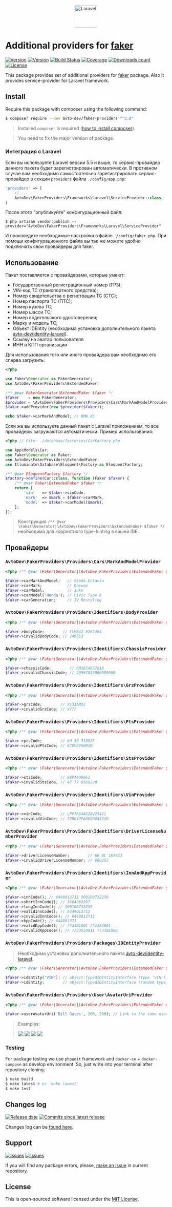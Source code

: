 <p align="center">
  <img src="https://hsto.org/webt/0v/qb/0p/0vqb0pp6ntyyd8mbdkkj0wsllwo.png" alt="Laravel" width="70" height="70" />
</p>

# Additional providers for [faker][faker]

[![Version][badge_packagist_version]][link_packagist]
[![Version][badge_php_version]][link_packagist]
[![Build Status][badge_build_status]][link_build_status]
[![Coverage][badge_coverage]][link_coverage]
[![Downloads count][badge_downloads_count]][link_packagist]
[![License][badge_license]][link_license]

This package provides set of additional providers for [faker][faker] package. Also it provides service-provider for Laravel framework.

## Install

Require this package with composer using the following command:

```bash
$ composer require --dev avto-dev/faker-providers "^3.0"
```

> Installed `composer` is required ([how to install composer][getcomposer]).

> You need to fix the major version of package.

### Интеграция с Laravel

Если вы используете Laravel версии 5.5 и выше, то сервис-провайдер данного пакета будет зарегистрирован автоматически. В противном случае вам необходимо самостоятельно зарегистрировать сервис-провайдер в секции `providers` файла `./config/app.php`:

```php
'providers' => [
    // ...
    AvtoDev\FakerProviders\Frameworks\Laravel\ServiceProvider::class,
]
```

После этого "опубликуйте" конфигурационный файл:

```shell
$ php artisan vendor:publish --provider="AvtoDev\FakerProviders\Frameworks\Laravel\ServiceProvider"
```

И произведите необходимые настройки в файле  `./config/faker.php`. При помощи конфигурационного файла вы так же можете удобно подключать свои провайдеры для faker.

## Использование

Пакет поставляется с провайдерами, которые умеют:

- Государственный регистрационный номер (ГРЗ);
- VIN-код ТС (транспортного средства);
- Номер свидетельства о регистрации ТС (СТС);
- Номер паспорта ТС (ПТС);
- Номер кузова ТС;
- Номер шасси ТС;
- Номер водительского удостоверения;
- Марку и модель ТС;
- Объект IDEntity (необходима установка дополнительного пакета [avto-dev/identity-laravel][identity]).
- Ссылку на аватар пользователя
- ИНН и КПП организации

Для использования того или иного провайдера вам необходимо его сперва загрузить:

```php
<?php

use Faker\Generator as FakerGenerator;
use AvtoDev\FakerProviders\ExtendedFaker;

/** @var FakerGenerator|ExtendedFaker $faker */
$faker    = new FakerGenerator;
$provider = \AvtoDev\FakerProviders\Providers\Cars\MarkAndModelProvider::class;
$faker->addProvider(new $provider($faker));

echo $faker->carMarkAndModel; // BMW X3
```

Если же вы используете данный пакет с Laravel приложением, то все провайдеры загружаются автоматически. Пример использования:

```php
<?php // File: ./database/factories/CarFactory.php

use App\Models\Car;
use Faker\Generator as Faker;
use AvtoDev\FakerProviders\ExtendedFaker;
use Illuminate\Database\Eloquent\Factory as EloquentFactory;

/** @var EloquentFactory $factory */
$factory->define(Car::class, function (Faker $faker) {
    /** @var Faker|ExtendedFaker $faker */
    return [
        'vin'   => $faker->vinCode,
        'mark'  => $mark = $faker->carMark,
        'model' => $faker->carModel($mark),
    ];
});
```

> Конструкция `/** @var \Faker\Generator|\AvtoDev\FakerProviders\ExtendedFaker $faker */` необходима для корректного type-hinting в вашей IDE.

## Провайдеры

### `AvtoDev\FakerProviders\Providers\Cars\MarkAndModelProvider`

```php
<?php /** @var \Faker\Generator|\AvtoDev\FakerProviders\ExtendedFaker $faker */

$faker->carMarkAndModel;   // Skoda Octavia
$faker->carMark;           // Daewoo
$faker->carModel;          // Juke
$faker->carModel('Honda'); // Civic Type R
$faker->carGeneration;     // IV Restyling
```

### `AvtoDev\FakerProviders\Providers\Identifiers\BodyProvider`

```php
<?php /** @var \Faker\Generator|\AvtoDev\FakerProviders\ExtendedFaker $faker */

$faker->bodyCode;        // ILМ842 6262494
$faker->invalidBodyCode; // 246553
```

### `AvtoDev\FakerProviders\Providers\Identifiers\ChassisProvider`

```php
<?php /** @var \Faker\Generator|\AvtoDev\FakerProviders\ExtendedFaker $faker */

$faker->chassisCode;        // СM3654637018
$faker->invalidChassisCode; // 20567820000000000
```

### `AvtoDev\FakerProviders\Providers\Identifiers\GrzProvider`

```php
<?php /** @var \Faker\Generator|\AvtoDev\FakerProviders\ExtendedFaker $faker */

$faker->grzCode;        // Х133АМ02
$faker->invalidGrzCode; // У777
```

### `AvtoDev\FakerProviders\Providers\Identifiers\PtsProvider`

```php
<?php /** @var \Faker\Generator|\AvtoDev\FakerProviders\ExtendedFaker $faker */

$faker->ptsCode;        // 80 30 518523
$faker->invalidPtsCode; // 67ОМ3760020
```

### `AvtoDev\FakerProviders\Providers\Identifiers\StsProvider`

```php
<?php /** @var \Faker\Generator|\AvtoDev\FakerProviders\ExtendedFaker $faker */

$faker->stsCode;        // 98РА409963
$faker->invalidStsCode; // 47 77 6580290
```

### `AvtoDev\FakerProviders\Providers\Identifiers\VinProvider`

```php
<?php /** @var \Faker\Generator|\AvtoDev\FakerProviders\ExtendedFaker $faker */

$faker->vinCode;        // LPFT634A62NV25411
$faker->invalidVinCode; // 728GY9PAGGSH443220
```

### `AvtoDev\FakerProviders\Providers\Identifiers\DriverLicenseNumberProvider`

```php
<?php /** @var \Faker\Generator|\AvtoDev\FakerProviders\ExtendedFaker $faker */

$faker->driverLicenseNumber;        // 66 ВС 167633
$faker->invalidDriverLicenseNumber; // 6802О3
```

### `AvtoDev\FakerProviders\Providers\Identifiers\InnAndKppProvider`

```php
<?php /** @var \Faker\Generator|\AvtoDev\FakerProviders\ExtendedFaker $faker */

$faker->innCode(); // 6449013711 500100732259
$faker->shortInnCode(); // 3664069397
$faker->longInnCode(); // 500100732259
$faker->validInnCode(); // 6449013711
$faker->invalidInnCode(); // 6449013712
$faker->kppCode(); // 644901371
$faker->validKppCode(); // 773301001 7733AZ001
$faker->invalidKppCode(); // 7733010011 77330100Z
```

### `AvtoDev\FakerProviders\Providers\Packages\IDEntityProvider`

> Необходима установка дополнительного пакета [avto-dev/identity-laravel][identity].

```php
<?php /** @var \Faker\Generator|\AvtoDev\FakerProviders\ExtendedFaker $faker */

$faker->idEntity('VIN'); // object:TypedIDEntityInterface (type 'VIN')
$faker->idEntity;        // object:TypedIDEntityInterface (random type)
```

### `AvtoDev\FakerProviders\Providers\User\AvatarUriProvider`

```php
<?php /** @var \Faker\Generator|\AvtoDev\FakerProviders\ExtendedFaker $faker */

$faker->userAvatarUri('Bill Gates', 200, 200); // Link to the some user avatar
```

> Examples:
>
> ![](https://images.weserv.nl/?url=i.pravatar.cc/103?u=14d71035552fef7c92e4b5c611232830&w=50&h=50&t=square)
> ![](https://images.weserv.nl/?url=i.pravatar.cc/140?u=f7827bf44040a444ac855cd67adfb502&w=50&h=50&t=square)
> ![](https://images.weserv.nl/?url=i.pravatar.cc/191?u=40cd750bba9870f18aada2478b24840a&w=50&h=50&t=square)
> ![](https://images.weserv.nl/?url=i.pravatar.cc/170?u=89fefb193877ee62e29d1da5975dcc47&w=50&h=50&t=square)


### Testing

For package testing we use `phpunit` framework and `docker-ce` + `docker-compose` as develop environment. So, just write into your terminal after repository cloning:

```bash
$ make build
$ make latest # or 'make lowest'
$ make test
```

## Changes log

[![Release date][badge_release_date]][link_releases]
[![Commits since latest release][badge_commits_since_release]][link_commits]

Changes log can be [found here][link_changes_log].

## Support

[![Issues][badge_issues]][link_issues]
[![Issues][badge_pulls]][link_pulls]

If you will find any package errors, please, [make an issue][link_create_issue] in current repository.

## License

This is open-sourced software licensed under the [MIT License][link_license].

[badge_packagist_version]:https://img.shields.io/packagist/v/avto-dev/faker-providers.svg?maxAge=180
[badge_php_version]:https://img.shields.io/packagist/php-v/avto-dev/faker-providers.svg?longCache=true
[badge_build_status]:https://travis-ci.org/avto-dev/faker-providers.svg?branch=master
[badge_coverage]:https://img.shields.io/codecov/c/github/avto-dev/faker-providers/master.svg?maxAge=60
[badge_downloads_count]:https://img.shields.io/packagist/dt/avto-dev/faker-providers.svg?maxAge=180
[badge_license]:https://img.shields.io/packagist/l/avto-dev/faker-providers.svg?longCache=true
[badge_release_date]:https://img.shields.io/github/release-date/avto-dev/faker-providers.svg?style=flat-square&maxAge=180
[badge_commits_since_release]:https://img.shields.io/github/commits-since/avto-dev/faker-providers/latest.svg?style=flat-square&maxAge=180
[badge_issues]:https://img.shields.io/github/issues/avto-dev/faker-providers.svg?style=flat-square&maxAge=180
[badge_pulls]:https://img.shields.io/github/issues-pr/avto-dev/faker-providers.svg?style=flat-square&maxAge=180
[link_releases]:https://github.com/avto-dev/faker-providers/releases
[link_packagist]:https://packagist.org/packages/avto-dev/faker-providers
[link_build_status]:https://travis-ci.org/avto-dev/faker-providers
[link_coverage]:https://codecov.io/gh/avto-dev/faker-providers/
[link_changes_log]:https://github.com/avto-dev/faker-providers/blob/master/CHANGELOG.md
[link_issues]:https://github.com/avto-dev/faker-providers/issues
[link_create_issue]:https://github.com/avto-dev/faker-providers/issues/new/choose
[link_commits]:https://github.com/avto-dev/faker-providers/commits
[link_pulls]:https://github.com/avto-dev/faker-providers/pulls
[link_license]:https://github.com/avto-dev/faker-providers/blob/master/LICENSE
[getcomposer]:https://getcomposer.org/download/
[faker]:https://github.com/fzaninotto/Faker
[identity]:https://github.com/avto-dev/identity-laravel
